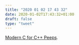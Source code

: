 ```yaml
---
title: "2020 01 02 17 43 32"
date: 2020-01-02T17:43:32+01:00
draft: false
type: "tweet"
---
```

[Modern C for C++ Peeps](https://floooh.github.io/2019/09/27/modern-c-for-cpp-peeps.html).
